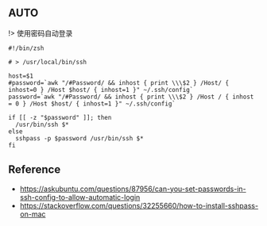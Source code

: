 ## AUTO 

!> 使用密码自动登录

```shell
#!/bin/zsh

# > /usr/local/bin/ssh

host=$1
#password=`awk "/#Password/ && inhost { print \\\$2 } /Host/ { inhost=0 } /Host $host/ { inhost=1 }" ~/.ssh/config`
password=`awk "/#Password/ && inhost { print \\\$2 } /Host / { inhost = 0 } /Host $host/ { inhost=1 }" ~/.ssh/config`

if [[ -z "$password" ]]; then
  /usr/bin/ssh $*
else
  sshpass -p $password /usr/bin/ssh $*
fi
```


## Reference
* https://askubuntu.com/questions/87956/can-you-set-passwords-in-ssh-config-to-allow-automatic-login
* https://stackoverflow.com/questions/32255660/how-to-install-sshpass-on-mac